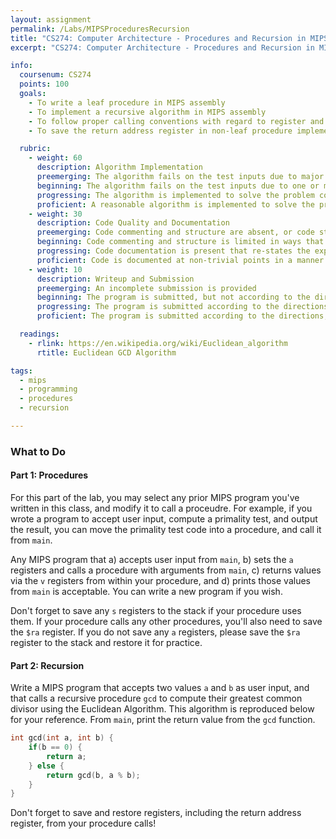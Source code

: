 ```yaml
---
layout: assignment
permalink: /Labs/MIPSProceduresRecursion
title: "CS274: Computer Architecture - Procedures and Recursion in MIPS"
excerpt: "CS274: Computer Architecture - Procedures and Recursion in MIPS"

info:
  coursenum: CS274
  points: 100
  goals:
    - To write a leaf procedure in MIPS assembly
    - To implement a recursive algorithm in MIPS assembly
    - To follow proper calling conventions with regard to register and stack use 
    - To save the return address register in non-leaf procedure implementations

  rubric:
    - weight: 60
      description: Algorithm Implementation
      preemerging: The algorithm fails on the test inputs due to major issues, or the program fails to compile and/or run
      beginning: The algorithm fails on the test inputs due to one or more minor issues
      progressing: The algorithm is implemented to solve the problem correctly according to given test inputs, but would fail if executed in a general case due to a minor issue or omission in the algorithm design or implementation
      proficient: A reasonable algorithm is implemented to solve the problem which correctly solves the problem according to the given test inputs, and would be reasonably expected to solve the problem in the general case
    - weight: 30
      description: Code Quality and Documentation
      preemerging: Code commenting and structure are absent, or code structure departs significantly from best practice, and/or the code departs significantly from the style guide
      beginning: Code commenting and structure is limited in ways that reduce the readability of the program, and/or there are minor departures from the style guide
      progressing: Code documentation is present that re-states the explicit code definitions, and/or code is written that mostly adheres to the style guide
      proficient: Code is documented at non-trivial points in a manner that enhances the readability of the program, and code is written according to the style guide
    - weight: 10
      description: Writeup and Submission
      preemerging: An incomplete submission is provided
      beginning: The program is submitted, but not according to the directions in one or more ways (for example, because it is lacking a readme writeup)
      progressing: The program is submitted according to the directions with a minor omission or correction needed, and with at least superficial responses to the bolded questions throughout
      proficient: The program is submitted according to the directions, including a readme writeup describing the solution, and thoughtful answers to the bolded questions throughout

  readings:
    - rlink: https://en.wikipedia.org/wiki/Euclidean_algorithm
      rtitle: Euclidean GCD Algorithm

tags:
  - mips
  - programming
  - procedures
  - recursion

---
```


### What to Do

#### Part 1: Procedures

For this part of the lab, you may select any prior MIPS program you've written in this class, and modify it to call a proceudre.  For example, if you wrote a program to accept user input, compute a primality test, and output the result, you can move the primality test code into a procedure, and call it from `main`.

Any MIPS program that a) accepts user input from `main`, b) sets the `a` registers and calls a procedure with arguments from `main`, c) returns values via the `v` registers from within your procedure, and d) prints those values from `main` is acceptable.  You can write a new program if you wish.

Don't forget to save any `s` registers to the stack if your procedure uses them.  If your procedure calls any other procedures, you'll also need to save the `$ra` register.  If you do not save any `a` registers, please save the `$ra` register to the stack and restore it for practice.

#### Part 2: Recursion

Write a MIPS program that accepts two values `a` and `b` as user input, and that calls a recursive procedure `gcd` to compute their greatest common divisor using the Euclidean Algorithm.  This algorithm is reproduced below for your reference.  From `main`, print the return value from the `gcd` function.  

```c
int gcd(int a, int b) {
    if(b == 0) {
        return a;
    } else {
        return gcd(b, a % b);
    }
}
```

Don't forget to save and restore registers, including the return address register, from your procedure calls!